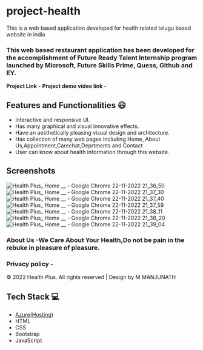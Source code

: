 # project-health 

This is a web based application developed for health related telugu based website in india

### This web based restaurant application has been developed for the accomplishment of Future Ready Talent Internship program launched by Microsoft, Future Skills Prime, Quess, Github and EY.


**Project Link** -
**Project demo video link** -
## Features and Functionalities 😃

- Interactive and responsive UI.
- Has many graphical and visual innovative effects.
- Have an aesthetically pleasing visual design and architecture.
- Has collection of many web pages including Home, About Us,Appointment,Carechat,Deprtments and Contact
- User can know about health information through this website. 

## Screenshots
![Health Plus_ Home __ - Google Chrome 22-11-2022 21_36_50](https://user-images.githubusercontent.com/118586501/203364048-2feac331-1786-4b48-8373-6a637dd37f6b.png)
![Health Plus_ Home __ - Google Chrome 22-11-2022 21_37_30](https://user-images.githubusercontent.com/118586501/203364118-af257fc8-1ca4-4bb9-b4c9-4b27bac4cb36.png)
![Health Plus_ Home __ - Google Chrome 22-11-2022 21_37_40](https://user-images.githubusercontent.com/118586501/203364147-827145d9-3d5f-4036-9414-a6c4b713a115.png)
![Health Plus_ Home __ - Google Chrome 22-11-2022 21_37_59](https://user-images.githubusercontent.com/118586501/203364181-e895543d-85ec-4818-9b7a-d60bd1263bf3.png)
![Health Plus_ Home __ - Google Chrome 22-11-2022 21_38_11](https://user-images.githubusercontent.com/118586501/203364204-4da65563-3d04-48aa-bd04-057926a7b5f0.png)
![Health Plus_ Home __ - Google Chrome 22-11-2022 21_38_20](https://user-images.githubusercontent.com/118586501/203364224-0d54e807-635c-4c50-a71e-6764ade8643d.png)
![Health Plus_ Home __ - Google Chrome 22-11-2022 21_39_04](https://user-images.githubusercontent.com/118586501/203364254-315f2594-e7eb-4a4a-9599-5a5e8c9d4063.png)

 

   




### About Us -We Care About Your Health,Do not be pain in the rebuke in pleasure of pleasure.




### Privacy policy -
© 2022 Health Plus. All rights reserved | Design by M MANJUNATH





## Tech Stack 💻

- [Azure(Hosting)](https://azure.microsoft.com/en-in/features/azure-portal/)
- HTML
- CSS
- Bootstrap
- JavaScript

